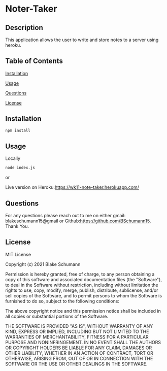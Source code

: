 # Noter-Taker

## Description

This application allows the user to write and store notes to a server using heroku.

## Table of Contents

  [Installation](#installation)

  [Usage](#usage)

  [Questions](#questions)

  [License](#License)

## Installation
```md
npm install
```
## Usage

Locally
```md
node index.js
```

or

Live version on Heroku:https://wk11-note-taker.herokuapp.com/

## Questions

For any questions please reach out to me on either gmail: blakeschumann15@gmail or Github:https://github.com/BSchumann15. Thank You.

## License

MIT License

Copyright (c) 2021 Blake Schumann

Permission is hereby granted, free of charge, to any person obtaining a copy of this software and associated documentation files (the "Software"), to deal in the Software without restriction, including without limitation the rights to use, copy, modify, merge, publish, distribute, sublicense, and/or sell copies of the Software, and to permit persons to whom the Software is furnished to do so, subject to the following conditions:

The above copyright notice and this permission notice shall be included in all copies or substantial portions of the Software.

THE SOFTWARE IS PROVIDED "AS IS", WITHOUT WARRANTY OF ANY KIND, EXPRESS OR IMPLIED, INCLUDING BUT NOT LIMITED TO THE WARRANTIES OF MERCHANTABILITY, FITNESS FOR A PARTICULAR PURPOSE AND NONINFRINGEMENT. IN NO EVENT SHALL THE AUTHORS OR COPYRIGHT HOLDERS BE LIABLE FOR ANY CLAIM, DAMAGES OR OTHER LIABILITY, WHETHER IN AN ACTION OF CONTRACT, TORT OR OTHERWISE, ARISING FROM, OUT OF OR IN CONNECTION WITH THE SOFTWARE OR THE USE OR OTHER DEALINGS IN THE SOFTWARE.